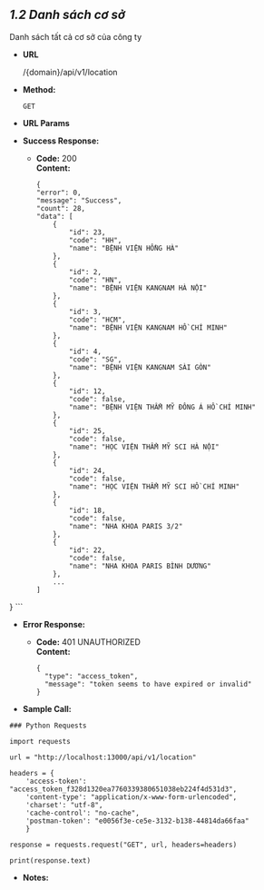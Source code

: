 ***1.2 Danh sách cơ sở***
----
  Danh sách tất cả cơ sở của công ty

* **URL**

  /{domain}/api/v1/location

* **Method:**

  `GET`
  
*  **URL Params**

* **Success Response:**
  
  * **Code:** 200 <br />
    **Content:** 
    ```
    {
    "error": 0,
    "message": "Success",
    "count": 28,
    "data": [
        {
            "id": 23,
            "code": "HH",
            "name": "BỆNH VIỆN HỒNG HÀ"
        },
        {
            "id": 2,
            "code": "HN",
            "name": "BỆNH VIỆN KANGNAM HÀ NỘI"
        },
        {
            "id": 3,
            "code": "HCM",
            "name": "BỆNH VIỆN KANGNAM HỒ CHÍ MINH"
        },
        {
            "id": 4,
            "code": "SG",
            "name": "BỆNH VIỆN KANGNAM SÀI GÒN"
        },
        {
            "id": 12,
            "code": false,
            "name": "BỆNH VIỆN THẨM MỸ ĐÔNG Á HỒ CHÍ MINH"
        },
        {
            "id": 25,
            "code": false,
            "name": "HỌC VIỆN THẨM MỸ SCI HÀ NỘI"
        },
        {
            "id": 24,
            "code": false,
            "name": "HỌC VIỆN THẨM MỸ SCI HỒ CHÍ MINH"
        },
        {
            "id": 18,
            "code": false,
            "name": "NHA KHOA PARIS 3/2"
        },
        {
            "id": 22,
            "code": false,
            "name": "NHA KHOA PARIS BÌNH DƯƠNG"
        },
        ...
    ]
}
    ```
 
* **Error Response:**


  * **Code:** 401 UNAUTHORIZED <br />
    **Content:** 
    ```
    {
      "type": "access_token",
      "message": "token seems to have expired or invalid"
    }

    ```

* **Sample Call:**
``` buildoutcfg
### Python Requests

import requests

url = "http://localhost:13000/api/v1/location"

headers = {
    'access-token': "access_token_f328d1320ea7760339380651038eb224f4d531d3",
    'content-type': "application/x-www-form-urlencoded",
    'charset': "utf-8",
    'cache-control': "no-cache",
    'postman-token': "e0056f3e-ce5e-3132-b138-44814da66faa"
    }

response = requests.request("GET", url, headers=headers)

print(response.text)
```

* **Notes:**


